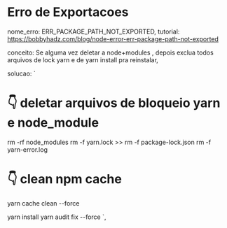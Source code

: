 # Erro de Exportacoes
nome_erro: ERR_PACKAGE_PATH_NOT_EXPORTED,
tutorial: https://bobbyhadz.com/blog/node-error-err-package-path-not-exported

conceito: Se alguma vez deletar a node+modules , depois exclua todos arquivos de lock yarn e de yarn install pra reinstalar,

solucao: `
# 👇️ deletar arquivos de bloqueio yarn e  node_module
rm -rf node_modules
rm -f yarn.lock >> rm -f package-lock.json
rm -f yarn-error.log

# 👇️ clean npm cache
yarn cache clean --force

yarn install
yarn audit fix --force
`,